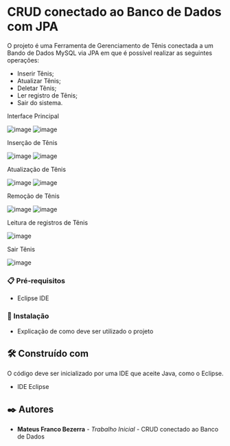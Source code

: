 # CRUD conectado ao Banco de Dados com JPA

O projeto é uma Ferramenta de Gerenciamento de Tênis conectada a um Bando de Dados MySQL via JPA em que é possível realizar as seguintes operações:

- Inserir Tênis;
- Atualizar Tênis;
- Deletar Tênis;
- Ler registro de Tênis;
- Sair do sistema.




Interface Principal

![image](https://github.com/user-attachments/assets/60ebf3fd-6c30-40d9-85de-54a6abec0935)
![image](https://github.com/user-attachments/assets/8bd3ec51-1250-4d60-8ad7-b15daa945e4e)


Inserção de Tênis

![image](https://github.com/user-attachments/assets/ba06454a-47cd-490e-b2a8-3cf145386da4)
![image](https://github.com/user-attachments/assets/afa81fbf-129a-4bf1-afab-f705c8b11b6d)


Atualização de Tênis

![image](https://github.com/user-attachments/assets/96dffd38-d6d5-46d1-9a29-74c84a6c4f65)
![image](https://github.com/user-attachments/assets/b1477686-538d-45bf-9d80-c9e240bbae79)


Remoção de Tênis

![image](https://github.com/user-attachments/assets/479be6dc-4442-4702-9ce4-ed72b49f3667)
![image](https://github.com/user-attachments/assets/54005917-da5d-4444-8ef7-2792fd17d132)

Leitura de registros de Tênis

![image](https://github.com/user-attachments/assets/3dcad4a8-46bc-4964-be23-a6e13a6ae629)


Sair Tênis

![image](https://github.com/user-attachments/assets/14c9629f-6139-46a9-82f7-938510bc4c0a)


### 📋 Pré-requisitos

- Eclipse IDE
  
### 🔧 Instalação

* Explicação de como deve ser utilizado o projeto

## 🛠️ Construído com

O código deve ser inicializado por uma IDE que aceite Java, como o Eclipse.

* IDE Eclipse

## ✒️ Autores

* **Mateus Franco Bezerra** - *Trabalho Inicial* - CRUD conectado ao Banco de Dados
